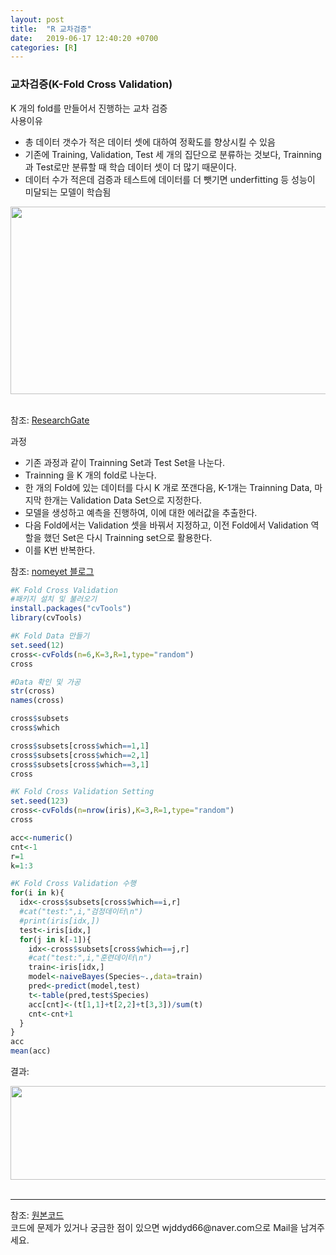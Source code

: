 ```yaml
---
layout: post
title:  "R 교차검증"
date:   2019-06-17 12:40:20 +0700
categories: [R]
---
```


###  교차검증(K-Fold Cross Validation)
K 개의 fold를 만들어서 진행하는 교차 검증  
사용이유  
<ul>
	<li>총 데이터 갯수가 적은 데이터 셋에 대하여 정확도를 향상시킬 수 있음</li>
	<li>기존에 Training, Validation, Test 세 개의 집단으로 분류하는 것보다, Trainning 과 Test로만 분류할 때 학습 데이터 셋이 더 많기 때문이다.</li>
	<li>데이터 수가 적은데 검증과 테스트에 데이터를 더 뺏기면 underfitting 등 성능이 미달되는 모델이 학습됨</li>
</ul>  
<div><img src="https://www.researchgate.net/profile/B_Aksasse/publication/326866871/figure/fig2/AS:669601385947145@1536656819574/K-fold-cross-validation-In-addition-we-outline-an-overview-of-the-different-metrics-used.jpg" height="300" width="600" /></div><br>

참조: <a href="https://www.researchgate.net/figure/K-fold-cross-validation-In-addition-we-outline-an-overview-of-the-different-metrics-used_fig2_326866871">ResearchGate</a>  

과정  

<ul>
	<li>기존 과정과 같이 Trainning Set과 Test Set을 나눈다.</li>
	<li>Trainning 을 K 개의 fold로 나눈다.</li>
	<li>한 개의 Fold에 있는 데이터를 다시 K 개로 쪼갠다음, K-1개는 Trainning Data, 마지막 한개는 Validation Data Set으로 지정한다.</li>
	<li>모델을 생성하고 예측을 진행하여, 이에 대한 에러값을 추출한다.</li>
	<li>다음 Fold에서는 Validation 셋을 바꿔서 지정하고, 이전 Fold에서 Validation 역할을 했던 Set은 다시 Trainning set으로 활용한다.</li>
	<li>이를 K번 반복한다.</li>
</ul> 
참조: <a href="https://nonmeyet.tistory.com/entry/KFold-Cross-Validation%EA%B5%90%EC%B0%A8%EA%B2%80%EC%A6%9D-%EC%A0%95%EC%9D%98-%EB%B0%8F-%EC%84%A4%EB%AA%85">nomeyet 블로그</a>

```R
#K Fold Cross Validation
#패키지 설치 및 불러오기
install.packages("cvTools")
library(cvTools)

#K Fold Data 만들기
set.seed(12)
cross<-cvFolds(n=6,K=3,R=1,type="random")
cross

#Data 확인 및 가공
str(cross)
names(cross)

cross$subsets
cross$which

cross$subsets[cross$which==1,1]
cross$subsets[cross$which==2,1]
cross$subsets[cross$which==3,1]
cross

#K Fold Cross Validation Setting
set.seed(123)
cross<-cvFolds(n=nrow(iris),K=3,R=1,type="random")
cross

acc<-numeric()
cnt<-1
r=1
k=1:3

#K Fold Cross Validation 수행
for(i in k){
  idx<-cross$subsets[cross$which==i,r]
  #cat("test:",i,"검정데이터\n")
  #print(iris[idx,])
  test<-iris[idx,]
  for(j in k[-1]){
    idx<-cross$subsets[cross$which==j,r]
    #cat("test:",i,"훈련데이터\n")
    train<-iris[idx,]
    model<-naiveBayes(Species~.,data=train)
    pred<-predict(model,test)
    t<-table(pred,test$Species)
    acc[cnt]<-(t[1,1]+t[2,2]+t[3,3])/sum(t)
    cnt<-cnt+1
  }
}
acc
mean(acc)

```

결과:
<div><img src="https://raw.githubusercontent.com/wjddyd66/wjddyd66.github.io/master/static/img/R/K_Fold.PNG" height="150" width="600" /></div><br>
<hr>
참조: <a href="https://github.com/wjddyd66/R/tree/master/K-Fold-Cross-Validation">원본코드</a><br>
코드에 문제가 있거나 궁금한 점이 있으면 wjddyd66@naver.com으로  Mail을 남겨주세요.